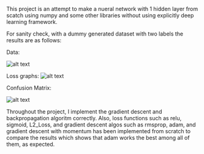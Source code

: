 This project is an attempt to make a nueral network with 1 hidden layer from scatch using numpy and some other libraries without using explicitly deep learning framework. 

For sanity check, with a dummy generated dataset with two labels the results are as follows: 

 Data:
 
 ![alt text](https://user-images.githubusercontent.com/26017262/63592934-ca2ddd80-c580-11e9-9f44-69c392ff976f.png)
 
 Loss graphs:
 ![alt text](https://user-images.githubusercontent.com/26017262/63593129-488a7f80-c581-11e9-9f82-a72aee501093.png)
 
 
 Confusion Matrix: 
 
![alt text](https://user-images.githubusercontent.com/26017262/63593142-550ed800-c581-11e9-845f-1bc38e5a9059.png)

Throughout the project, I implement the gradient descent and backpropagation algoritm correctly. Also, loss functions such as  relu, sigmoid, L2_Loss, and gradient descent algos such as rmsprop, adam, and gradient descent with momentum has been implemented from scratch to compare the results which shows that adam works the best among all of them, as expected. 


